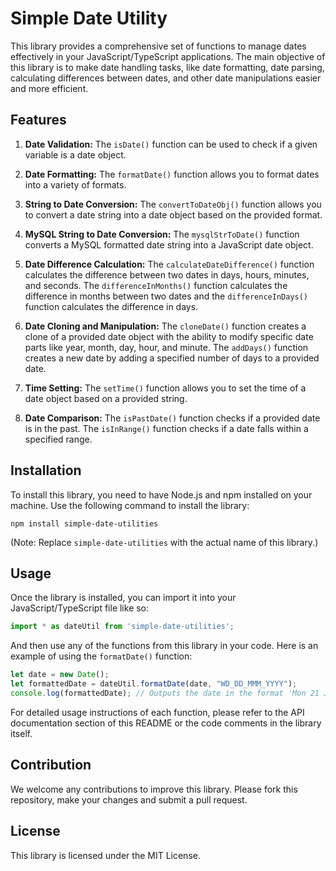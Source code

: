 # Simple Date Utility

This library provides a comprehensive set of functions to manage dates effectively in your JavaScript/TypeScript applications. The main objective of this library is to make date handling tasks, like date formatting, date parsing, calculating differences between dates, and other date manipulations easier and more efficient.

## Features

1. **Date Validation:** The `isDate()` function can be used to check if a given variable is a date object.

2. **Date Formatting:** The `formatDate()` function allows you to format dates into a variety of formats.

3. **String to Date Conversion:** The `convertToDateObj()` function allows you to convert a date string into a date object based on the provided format.

4. **MySQL String to Date Conversion:** The `mysqlStrToDate()` function converts a MySQL formatted date string into a JavaScript date object.

5. **Date Difference Calculation:** The `calculateDateDifference()` function calculates the difference between two dates in days, hours, minutes, and seconds. The `differenceInMonths()` function calculates the difference in months between two dates and the `differenceInDays()` function calculates the difference in days.

6. **Date Cloning and Manipulation:** The `cloneDate()` function creates a clone of a provided date object with the ability to modify specific date parts like year, month, day, hour, and minute. The `addDays()` function creates a new date by adding a specified number of days to a provided date.

7. **Time Setting:** The `setTime()` function allows you to set the time of a date object based on a provided string.

8. **Date Comparison:** The `isPastDate()` function checks if a provided date is in the past. The `isInRange()` function checks if a date falls within a specified range.

## Installation

To install this library, you need to have Node.js and npm installed on your machine. Use the following command to install the library:

```
npm install simple-date-utilities
```

(Note: Replace `simple-date-utilities` with the actual name of this library.)

## Usage

Once the library is installed, you can import it into your JavaScript/TypeScript file like so:

```javascript
import * as dateUtil from 'simple-date-utilities';
```

And then use any of the functions from this library in your code. Here is an example of using the `formatDate()` function:

```javascript
let date = new Date();
let formattedDate = dateUtil.formatDate(date, "WD_DD_MMM_YYYY");
console.log(formattedDate); // Outputs the date in the format 'Mon 21 Jun 2023'
```

For detailed usage instructions of each function, please refer to the API documentation section of this README or the code comments in the library itself.

## Contribution

We welcome any contributions to improve this library. Please fork this repository, make your changes and submit a pull request.

## License

This library is licensed under the MIT License.

